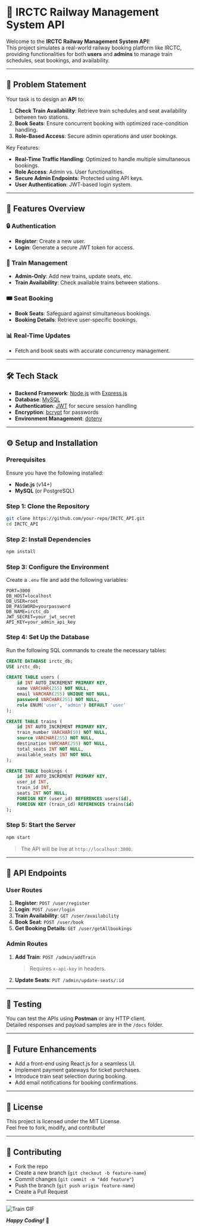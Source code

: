 
# 🚆 IRCTC Railway Management System API

Welcome to the **IRCTC Railway Management System API**!  
This project simulates a real-world railway booking platform like IRCTC, providing functionalities for both **users** and **admins** to manage train schedules, seat bookings, and availability.

---

## 🎯 **Problem Statement**

Your task is to design an **API** to:  
1. **Check Train Availability**: Retrieve train schedules and seat availability between two stations.  
2. **Book Seats**: Ensure concurrent booking with optimized race-condition handling.  
3. **Role-Based Access**: Secure admin operations and user bookings.  

Key Features:
- **Real-Time Traffic Handling**: Optimized to handle multiple simultaneous bookings.
- **Role Access**: Admin vs. User functionalities.
- **Secure Admin Endpoints**: Protected using API keys.
- **User Authentication**: JWT-based login system.

---

## 🌟 **Features Overview**

### 🔒 Authentication
- **Register**: Create a new user.
- **Login**: Generate a secure JWT token for access.

### 🚉 Train Management
- **Admin-Only**: Add new trains, update seats, etc.
- **Train Availability**: Check available trains between stations.

### 🎟️ Seat Booking
- **Book Seats**: Safeguard against simultaneous bookings.
- **Booking Details**: Retrieve user-specific bookings.

### 📊 Real-Time Updates
- Fetch and book seats with accurate concurrency management.

---

## 🛠️ **Tech Stack**

- **Backend Framework**: [Node.js](https://nodejs.org/) with [Express.js](https://expressjs.com/)
- **Database**: [MySQL](https://www.mysql.com/)
- **Authentication**: [JWT](https://jwt.io/) for secure session handling
- **Encryption**: [bcrypt](https://www.npmjs.com/package/bcrypt) for passwords
- **Environment Management**: [dotenv](https://www.npmjs.com/package/dotenv)

---

## ⚙️ **Setup and Installation**

### Prerequisites
Ensure you have the following installed:
- **Node.js** (v14+)
- **MySQL** (or PostgreSQL)

### Step 1: Clone the Repository
```bash
git clone https://github.com/your-repo/IRCTC_API.git
cd IRCTC_API
```

### Step 2: Install Dependencies
```bash
npm install
```

### Step 3: Configure the Environment
Create a `.env` file and add the following variables:
```env
PORT=3000
DB_HOST=localhost
DB_USER=root
DB_PASSWORD=yourpassword
DB_NAME=irctc_db
JWT_SECRET=your_jwt_secret
API_KEY=your_admin_api_key
```

### Step 4: Set Up the Database
Run the following SQL commands to create the necessary tables:
```sql
CREATE DATABASE irctc_db;
USE irctc_db;

CREATE TABLE users (
    id INT AUTO_INCREMENT PRIMARY KEY,
    name VARCHAR(255) NOT NULL,
    email VARCHAR(255) UNIQUE NOT NULL,
    password VARCHAR(255) NOT NULL,
    role ENUM('user', 'admin') DEFAULT 'user'
);

CREATE TABLE trains (
    id INT AUTO_INCREMENT PRIMARY KEY,
    train_number VARCHAR(50) NOT NULL,
    source VARCHAR(255) NOT NULL,
    destination VARCHAR(255) NOT NULL,
    total_seats INT NOT NULL,
    available_seats INT NOT NULL
);

CREATE TABLE bookings (
    id INT AUTO_INCREMENT PRIMARY KEY,
    user_id INT,
    train_id INT,
    seats INT NOT NULL,
    FOREIGN KEY (user_id) REFERENCES users(id),
    FOREIGN KEY (train_id) REFERENCES trains(id)
);
```

### Step 5: Start the Server
```bash
npm start
```
> The API will be live at `http://localhost:3000`.

---

## 🔗 **API Endpoints**

### User Routes
1. **Register**: `POST /user/register`  
2. **Login**: `POST /user/login`  
3. **Train Availability**: `GET /user/availability`  
4. **Book Seat**: `POST /user/book`  
5. **Get Booking Details**: `GET /user/getAllbookings`

### Admin Routes
1. **Add Train**: `POST /admin/addTrain`  
   > Requires `x-api-key` in headers.  
2. **Update Seats**: `PUT /admin/update-seats/:id`  

---

## 🧪 **Testing**

You can test the APIs using **Postman** or any HTTP client.  
Detailed responses and payload samples are in the `/docs` folder.

---

## 🚀 **Future Enhancements**

- Add a front-end using React.js for a seamless UI.
- Implement payment gateways for ticket purchases.
- Introduce train seat selection during booking.
- Add email notifications for booking confirmations.

---

## 📄 **License**

This project is licensed under the MIT License.  
Feel free to fork, modify, and contribute!

---

## 🤝 **Contributing**

- Fork the repo  
- Create a new branch (`git checkout -b feature-name`)  
- Commit changes (`git commit -m "Add feature"`)  
- Push the branch (`git push origin feature-name`)  
- Create a Pull Request  

---

![Train GIF](https://media.giphy.com/media/Lq8qYhGIRMYSk/giphy.gif)

_**Happy Coding!**_ 🚀
